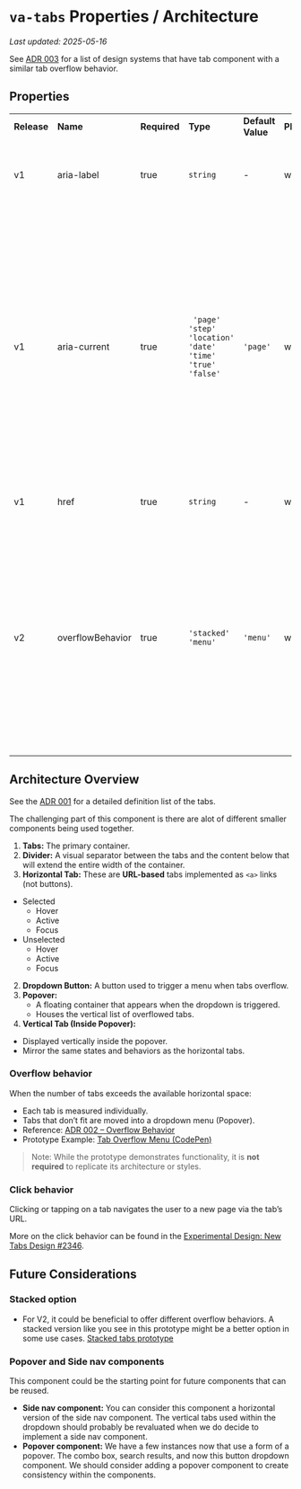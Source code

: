 # `va-tabs` Properties / Architecture
_Last updated: 2025-05-16_

See [ADR 003](https://github.com/department-of-veterans-affairs/va.gov-team/blob/master/products/design-system-forms-library/products/components/va-tabs/design-decisions.md#adr-003-tab-style-choices) for a list of design systems that have tab component with a similar tab overflow behavior.

## Properties

|             |          |              |          |                   |              |                                                        |
| ----------- | -------- | ------------ | -------- | ----------------- | ------------ | ---------------------------------------------------------------- |
| **Release** | **Name** | **Required** | **Type** | **Default Value** | **Platform** | **Description**                                                  |
| v1          | aria-label      | true        | `string` | -                 | web/mobile   | A unique name for the rendered nav landmark. |
| v1          | aria-current    | true        | ` 'page'  'step' 'location'  'date'  'time' 'true' 'false'` |  `'page'` |   web/mobile   |  Set aria-current to "page" to indicate that the item represents the current page. Set aria-current to "location" to indicate that the item represents the current location on a page. For more information about aria-current, see [MDN](https://developer.mozilla.org/en-US/docs/Web/Accessibility/ARIA/Reference/Attributes/aria-current). |
| v1          | href      | true         |  `string` |    -             |    web/mobile               |   The unique url used for each tab        |   
| v2         |  overflowBehavior  | true        |  `'stacked'` `'menu'` |  `'menu'`        |  web/mobile | Choose between the overflow behavior for the tabs. A `'stacked'` option will show all tabs in a single vertical column while the `'menu'` option will bundle all the extra tabs into a dropdown. |

## Architecture Overview

See the [ADR 001](https://github.com/department-of-veterans-affairs/va.gov-team/blob/master/products/design-system-forms-library/products/components/va-tabs/design-decisions.md#adr-001-tab-definitions) for a detailed definition list of the tabs.

The challenging part of this component is there are alot of different smaller components being used together. 
1. **Tabs:** The primary container.
2. **Divider:** A visual separator between the tabs and the content below that will extend the entire width of the container.
3. **Horizontal Tab:** These are **URL-based** tabs implemented as `<a>` links (not buttons).
  - Selected
    - Hover
    - Active
    - Focus 
  - Unselected
    - Hover
    - Active
    - Focus 
2. **Dropdown Button:** A button used to trigger a menu when tabs overflow.
3. **Popover:**
   - A floating container that appears when the dropdown is triggered.
   - Houses the vertical list of overflowed tabs.
4. **Vertical Tab (Inside Popover):**
  - Displayed vertically inside the popover.
  - Mirror the same states and behaviors as the horizontal tabs.

### Overflow behavior

When the number of tabs exceeds the available horizontal space:

- Each tab is measured individually.
- Tabs that don’t fit are moved into a dropdown menu (Popover).
- Reference: [ADR 002 – Overflow Behavior](https://github.com/department-of-veterans-affairs/va.gov-team/blob/master/products/design-system-forms-library/products/components/va-tabs/design-decisions.md#adr-002-behavior-when-tabs-overflow-off-the-screen)
- Prototype Example: [Tab Overflow Menu (CodePen)](https://codepen.io/babsdenney/pen/EaaYvQV)

> Note: While the prototype demonstrates functionality, it is **not required** to replicate its architecture or styles.


### Click behavior

Clicking or tapping on a tab navigates the user to a new page via the tab’s URL.

More on the click behavior can be found in the [Experimental Design: New Tabs Design #2346](https://github.com/department-of-veterans-affairs/vets-design-system-documentation/issues/2346).


## Future Considerations

### Stacked option
- For V2, it could be beneficial to offer different overflow behaviors. A stacked version like you see in this prototype might be a better option in some use cases. 
  [Stacked tabs prototype](https://codepen.io/babsdenney/pen/yyyBbYY)

### Popover and Side nav components
This component could be the starting point for future components that can be reused.
- **Side nav component:** You can consider this component a horizontal version of the side nav component. The vertical tabs used within the dropdown should probably be revaluated when we do decide to implement a side nav component. 
- **Popover component:** We have a few instances now that use a form of a popover. The combo box, search results, and now this button dropdown component. We should consider adding a popover component to create consistency within the components.
